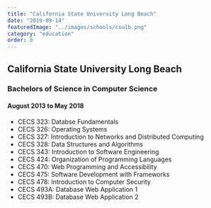```yaml
---
title: "California State University Long Beach"
date: "2019-09-14"
featuredImage: "../images/schools/csulb.png"
category: "education"
order: 0
---
```

## California State University Long Beach

### Bachelors of Science in Computer Science

#### August 2013 to May 2018

- CECS 323: Databse Fundamentals
- CECS 326: Operating Systems
- CECS 327: Introduction to Networks and Distributed Computing
- CECS 328: Data Structures and Algorithms
- CECS 343: Introduction to Software Engineering
- CECS 424: Organization of Programming Languages
- CECS 470: Web Programming and Accessibility
- CECS 475: Software Development with Frameworks
- CECS 478: Introduction to Computer Security
- CECS 493A: Database Web Application 1
- CECS 493B: Database Web Application 2